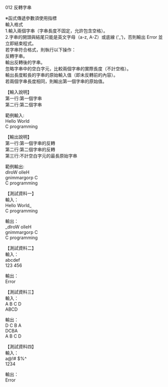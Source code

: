 012 反轉字串  
  
※函式傳遞參數須使用指標  
輸入格式  
1.輸入兩個字串（字串長度不固定，允許包含空格）。  
2.字串的開頭與結尾只能是英文字母（a-z, A-Z）或底線 (‘_’)，否則輸出 Error 並立即結束程式。  
若字串符合格式，則執行以下操作：  
反轉字串。  
輸出反轉後的字串。  
忽略字串中的空白字元，比較兩個字串的實際長度（不計空格）。  
輸出長度較長的字串的原始輸入值（即未反轉前的內容）。  
若兩個字串長度相同，則輸出第一個字串的原始值。  
  
  
【輸入說明】  
第一行:第一個字串  
第二行:第二個字串  
  
範例輸入:  
Hello World  
C programming  
  
【輸出說明】  
第一行:第一個字串的反轉  
第二行:第二個字串的反轉  
第三行:不計空白字元的最長原始字串  
  
範例輸出:  
dlroW olleH  
gnimmargorp C  
C programming  
  
【測試資料一】  
輸入：  
Hello World_  
C programming  
  
輸出：  
_dlroW olleH  
gnimmargorp C  
C programming  
  
  
【測試資料二】  
輸入：  
abcdef  
123 456  
  
  
輸出：  
Error  
  
  
【測試資料三】  
輸入：  
A B C D  
ABCD  
  
輸出：  
D C B A  
DCBA  
A B C D  
  
  
  
  
  
【測試資料四】  
輸入：  
a@!# $%^  
1234  
  
輸出：  
Error  
